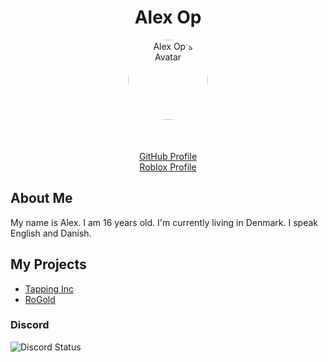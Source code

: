 <div align="center">
  <h1>Alex Op</h1>
</div>
<div align="center" style="margin-bottom:25px;border-radius:50%;">
  <img src="https://avatars.githubusercontent.com/u/46445843?v=4" 
       alt="Alex Op's Avatar" height="128px" width="128px" align="center" style="margin-bottom:25px;border-radius:50%;"/>
</div>

<div align="center">
  <a href="https://github.com/alexop1000" alt="Alex Op's GitHub Profile">GitHub Profile</a>
</div>

<div align="center">
  <a href="https://www.roblox.com/users/50654562/profile" alt="Alex Op's Roblox Profile">Roblox Profile</a>
</div>

<h2>About Me</h2>

<p>My name is Alex. I am 16 years old. I'm currently living in Denmark. I speak English and Danish.</p>

<h2>My Projects</h2>

<div>
  <ul>
    <li><a href="https://www.roblox.com/games/5967519266/X200-Tapping-Inc" alt="Tapping Inc">Tapping Inc</a></li>
    <li><a href="https://chrome.google.com/webstore/detail/rogold/mafcicncghogpdpaieifglifaagndbni" alt="RoGold">RoGold</a></li>
  </ul>
</div>
<h3>Discord</h3>
<div>
  <img src="https://discord.c99.nl/widget/theme-2/289463060178010123.png" alt="Discord Status" align="center"/>
</div>
